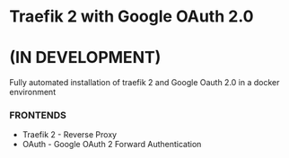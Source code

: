# Traefik 2 with Google OAuth 2.0
# (IN DEVELOPMENT)

Fully automated installation of traefik 2 and Google Oauth 2.0 in a docker environment

### FRONTENDS

- Traefik 2 - Reverse Proxy
- OAuth - Google OAuth 2 Forward Authentication
